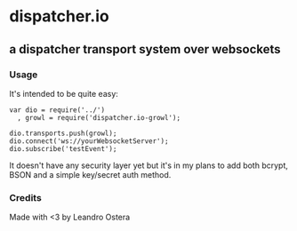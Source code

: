 # dispatcher.io
## a dispatcher transport system over websockets

### Usage 
It's intended to be quite easy:

```
var dio = require('../')
  , growl = require('dispatcher.io-growl');

dio.transports.push(growl);
dio.connect('ws://yourWebsocketServer');
dio.subscribe('testEvent');
```

It doesn't have any security layer yet but it's in my plans to add both bcrypt, BSON and a simple key/secret auth method.

### Credits
Made with <3 by Leandro Ostera

